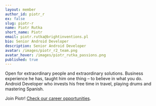 ```yaml
---
layout: member
author_id: piotr_r
ex: false
slug: piotr-r
name: Piotr Rutka
short_name: Piotr
email: piotr.rutka@brightinventions.pl
bio: Senior Android Developer
description: Senior Android Developer
avatar: /images/piotr_r2_team.png
avatar_hover: /images/piotr_rutka_passions.png
published: true
---
```

Open for extraordinary people and extraordinary solutions. Business experience he has, taught him one thing – to believe in what you do. Android Developer who invests his free time in travel, playing drums and mastering Spanish. 

Join Piotr! [Check our career opportunities](/career).